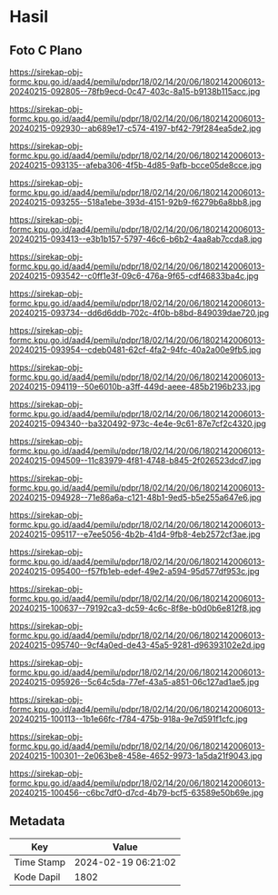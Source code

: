# Hasil

## Foto C Plano

https://sirekap-obj-formc.kpu.go.id/aad4/pemilu/pdpr/18/02/14/20/06/1802142006013-20240215-092805--78fb9ecd-0c47-403c-8a15-b9138b115acc.jpg

https://sirekap-obj-formc.kpu.go.id/aad4/pemilu/pdpr/18/02/14/20/06/1802142006013-20240215-092930--ab689e17-c574-4197-bf42-79f284ea5de2.jpg

https://sirekap-obj-formc.kpu.go.id/aad4/pemilu/pdpr/18/02/14/20/06/1802142006013-20240215-093135--afeba306-4f5b-4d85-9afb-bcce05de8cce.jpg

https://sirekap-obj-formc.kpu.go.id/aad4/pemilu/pdpr/18/02/14/20/06/1802142006013-20240215-093255--518a1ebe-393d-4151-92b9-f6279b6a8bb8.jpg

https://sirekap-obj-formc.kpu.go.id/aad4/pemilu/pdpr/18/02/14/20/06/1802142006013-20240215-093413--e3b1b157-5797-46c6-b6b2-4aa8ab7ccda8.jpg

https://sirekap-obj-formc.kpu.go.id/aad4/pemilu/pdpr/18/02/14/20/06/1802142006013-20240215-093542--c0ff1e3f-09c6-476a-9f65-cdf46833ba4c.jpg

https://sirekap-obj-formc.kpu.go.id/aad4/pemilu/pdpr/18/02/14/20/06/1802142006013-20240215-093734--dd6d6ddb-702c-4f0b-b8bd-849039dae720.jpg

https://sirekap-obj-formc.kpu.go.id/aad4/pemilu/pdpr/18/02/14/20/06/1802142006013-20240215-093954--cdeb0481-62cf-4fa2-94fc-40a2a00e9fb5.jpg

https://sirekap-obj-formc.kpu.go.id/aad4/pemilu/pdpr/18/02/14/20/06/1802142006013-20240215-094119--50e6010b-a3ff-449d-aeee-485b2196b233.jpg

https://sirekap-obj-formc.kpu.go.id/aad4/pemilu/pdpr/18/02/14/20/06/1802142006013-20240215-094340--ba320492-973c-4e4e-9c61-87e7cf2c4320.jpg

https://sirekap-obj-formc.kpu.go.id/aad4/pemilu/pdpr/18/02/14/20/06/1802142006013-20240215-094509--11c83979-4f81-4748-b845-2f026523dcd7.jpg

https://sirekap-obj-formc.kpu.go.id/aad4/pemilu/pdpr/18/02/14/20/06/1802142006013-20240215-094928--71e86a6a-c121-48b1-9ed5-b5e255a647e6.jpg

https://sirekap-obj-formc.kpu.go.id/aad4/pemilu/pdpr/18/02/14/20/06/1802142006013-20240215-095117--e7ee5056-4b2b-41d4-9fb8-4eb2572cf3ae.jpg

https://sirekap-obj-formc.kpu.go.id/aad4/pemilu/pdpr/18/02/14/20/06/1802142006013-20240215-095400--f57fb1eb-edef-49e2-a594-95d577df953c.jpg

https://sirekap-obj-formc.kpu.go.id/aad4/pemilu/pdpr/18/02/14/20/06/1802142006013-20240215-100637--79192ca3-dc59-4c6c-8f8e-b0d0b6e812f8.jpg

https://sirekap-obj-formc.kpu.go.id/aad4/pemilu/pdpr/18/02/14/20/06/1802142006013-20240215-095740--9cf4a0ed-de43-45a5-9281-d96393102e2d.jpg

https://sirekap-obj-formc.kpu.go.id/aad4/pemilu/pdpr/18/02/14/20/06/1802142006013-20240215-095926--5c64c5da-77ef-43a5-a851-06c127ad1ae5.jpg

https://sirekap-obj-formc.kpu.go.id/aad4/pemilu/pdpr/18/02/14/20/06/1802142006013-20240215-100113--1b1e66fc-f784-475b-918a-9e7d591f1cfc.jpg

https://sirekap-obj-formc.kpu.go.id/aad4/pemilu/pdpr/18/02/14/20/06/1802142006013-20240215-100301--2e063be8-458e-4652-9973-1a5da21f9043.jpg

https://sirekap-obj-formc.kpu.go.id/aad4/pemilu/pdpr/18/02/14/20/06/1802142006013-20240215-100456--c6bc7df0-d7cd-4b79-bcf5-63589e50b69e.jpg


## Metadata

| Key        | Value               |
| ---------- | ------------------- |
| Time Stamp | 2024-02-19 06:21:02 |
| Kode Dapil | 1802                |



